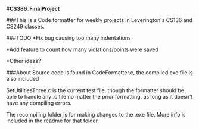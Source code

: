 #**CS386_FinalProject**

###This is a Code formatter for weekly projects in Leverington's CS136 and CS249 classes.

###TODO
*Fix bug causing too many indentations

*Add feature to count how many violations/points were saved

*Other ideas?

###About
Source code is found in CodeFormatter.c, the compiled exe file is also included

SetUtilitiesThree.c is the current test file, though the formatter should be able to handle any .c file no matter the prior formatting, as long as it doesn't have any compiling errors.

The recompiling folder is for making changes to the .exe file. More info is included in the readme for that folder.

